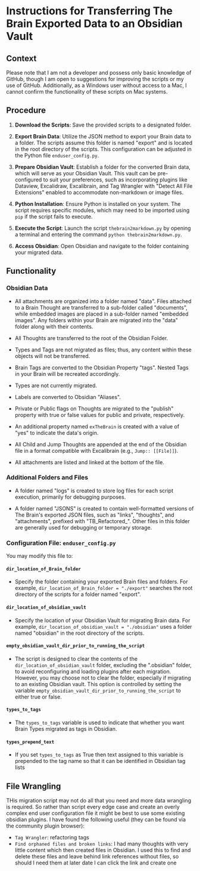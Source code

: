# Instructions for Transferring The Brain Exported Data to an Obsidian Vault

## Context

Please note that I am not a developer and possess only basic knowledge of GitHub, though I am open to suggestions for improving the scripts or my use of GitHub. Additionally, as a Windows user without access to a Mac, I cannot confirm the functionality of these scripts on Mac systems.

## Procedure

1. **Download the Scripts**: Save the provided scripts to a designated folder.

2. **Export Brain Data**: Utilize the JSON method to export your Brain data to a folder. The scripts assume this folder is named "export" and is located in the root directory of the scripts. This configuration can be adjusted in the Python file `enduser_config.py`.

3. **Prepare Obsidian Vault**: Establish a folder for the converted Brain data, which will serve as your Obsidian Vault. This vault can be pre-configured to suit your preferences, such as incorporating plugins like Dataview, Excalidraw, Excalibrain, and Tag Wrangler with "Detect All File Extensions" enabled to accommodate non-markdown or image files.

4. **Python Installation**: Ensure Python is installed on your system. The script requires specific modules, which may need to be imported using `pip` if the script fails to execute.

5. **Execute the Script**: Launch the script `thebrain2markdown.py` by opening a terminal and entering the command `python thebrain2markdown.py`.

6. **Access Obsidian**: Open Obsidian and navigate to the folder containing your migrated data.

## Functionality

### Obsidian Data

* All attachments are organized into a folder named "data". Files attached to a Brain Thought are transferred to a sub-folder called "documents", while embedded images are placed in a sub-folder named "embedded images". Any folders within your Brain are migrated into the "data" folder along with their contents.

* All Thoughts are transferred to the root of the Obsidian Folder.

* Types and Tags are not migrated as files; thus, any content within these objects will not be transferred.

* Brain Tags are converted to the Obsidian Property "tags". Nested Tags in your Brain will be recreated accordingly.

* Types are not currently migrated.

* Labels are converted to Obsidian "Aliases".

* Private or Public flags on Thoughts are migrated to the "publish" property with true or false values for public and private, respectively.

* An additional property named `exTheBrain` is created with a value of "yes" to indicate the data's origin.

* All Child and Jump Thoughts are appended at the end of the Obsidian file in a format compatible with Excalibrain (e.g., `Jump:: [[File]]`).

* All attachments are listed and linked at the bottom of the file.

### Additional Folders and Files

* A folder named "logs" is created to store log files for each script execution, primarily for debugging purposes.

* A folder named "JSONS" is created to contain well-formatted versions of The Brain's exported JSON files, such as "links", "thoughts", and "attachments", prefixed with "TB_Refactored_". Other files in this folder are generally used for debugging or temporary storage.

### Configuration File: `enduser_config.py`

You may modify this file to:

#### `dir_location_of_Brain_folder`

* Specify the folder containing your exported Brain files and folders. For example, `dir_location_of_Brain_folder = "./export"` searches the root directory of the scripts for a folder named "export".

#### `dir_location_of_obsidian_vault`

* Specify the location of your Obsidian Vault for migrating Brain data. For example, `dir_location_of_obsidian_vault = "./obsidian"` uses a folder named "obsidian" in the root directory of the scripts.

#### `empty_obsidian_vault_dir_prior_to_running_the_script`

* The script is designed to clear the contents of the `dir_location_of_obsidian_vault` folder, excluding the ".obsidian" folder, to avoid reconfiguring and loading plugins after each migration. However, you may choose not to clear the folder, especially if migrating to an existing Obsidian vault. This option is controlled by setting the variable `empty_obsidian_vault_dir_prior_to_running_the_script` to either true or false.

#### `types_to_tags`

* The `types_to_tags` variable is used to indicate that whether you want Brain Types migrated as tags in Obsidian.

#### `types_prepend_text`

* If you set `types_to_tags` as True then text assigned to this variable is prepended to the tag name so that it can be identified in Obsidian tag lists

## File Wrangling

THis migration script may not do all that you need and more data wrangling is required.  So rather than script every edge case and create an overly complex end user configuration file it might be best to use some existing obsidian plugins.  I have found the following useful (they can be found via the community plugin browser):

* `Tag Wrangler`:  refactoring tags
* `Find orphaned files and broken links`:  I had many thoughts with very little content which then created files in Obsidian.  I used this to find and delete these files and leave behind link references without files, so should I need them at later date I can click the link and create one